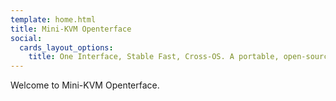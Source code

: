 ```yaml
---
template: home.html
title: Mini-KVM Openterface
social:
  cards_layout_options:
    title: One Interface, Stable Fast, Cross-OS. A portable, open-source KVM Solution.
---
```


Welcome to Mini-KVM Openterface.
